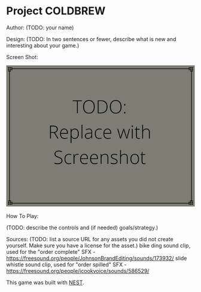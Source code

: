 # Project COLDBREW

Author: (TODO: your name)

Design: (TODO: In two sentences or fewer, describe what is new and interesting about your game.)

Screen Shot:

![Screen Shot](screenshot.png)

How To Play:

(TODO: describe the controls and (if needed) goals/strategy.)

Sources: (TODO: list a source URL for any assets you did not create yourself. Make sure you have a license for the asset.)
bike ding sound clip, used for the "order complete" SFX - https://freesound.org/people/JohnsonBrandEditing/sounds/173932/
slide whistle sound clip, used for "order spilled" SFX - https://freesound.org/people/jcookvoice/sounds/586529/

This game was built with [NEST](NEST.md).

